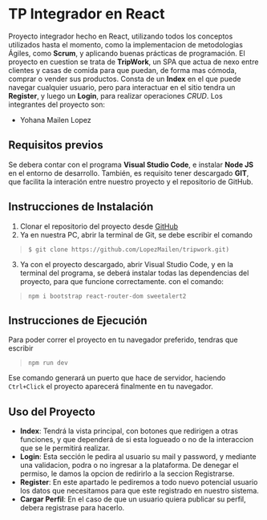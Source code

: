 # TP Integrador en React

Proyecto integrador hecho en React, utilizando todos los conceptos utilizados hasta el momento, como la implementacion de metodologias Ágiles, como **Scrum**, y aplicando buenas prácticas de programación. El proyecto en cuestion se trata de **TripWork**, un SPA  que actua de nexo entre clientes y casas de comida para que puedan, de forma mas cómoda, comprar o vender sus productos. Consta de un **Index** en el que puede navegar cualquier usuario, pero para interactuar en el sitio tendra un **Register**, y luego un **Login**, para realizar operaciones *CRUD*. Los integrantes del proyecto son:

 - Yohana Mailen Lopez


## Requisitos previos

Se debera contar con el programa **Visual Studio Code**, e instalar **Node JS** en el entorno de desarrollo. También, es requisito tener descargado **GIT**, que facilita la interación entre nuestro proyecto y el repositorio de GitHub.

## Instrucciones de Instalación

 1. Clonar el repositorio del proyecto desde [GitHub](https://github.com/LopezMailen/tripwork.git)
2. Ya en nuestra PC, abrir la terminal de Git, se debe escribir el comando 
> ``$ git clone https://github.com/LopezMailen/tripwork.git)``
3. Ya con el proyecto descargado, abrir Visual Studio Code, y en la terminal del programa, se deberá instalar todas las dependencias del proyecto, para que funcione correctamente. con el comando: 
> ``npm i bootstrap react-router-dom sweetalert2``

## Instrucciones de Ejecución 

Para poder correr el proyecto en tu navegador preferido, tendras que escribir 
>`` npm run dev ``

Ese comando generará un puerto que hace de servidor, haciendo ``Ctrl+Click`` el proyecto aparecerá finalmente en tu navegador.

## Uso del Proyecto 

 - **Index**: Tendrá la vista principal, con botones que redirigen a otras funciones, y que dependerá de si esta logueado o no de la interaccion que se le permitirá realizar.
 - **Login**: Esta sección le pedira al usuario su mail y password, y mediante una validacion, podra o no ingresar a la plataforma. De denegar el permiso, le damos la opcion de redirirlo a la seccion Registrarse.
 - **Register**: En este apartado le pediremos a todo nuevo potencial usuario los datos que necesitamos para que este registrado en nuestro sistema.
 - **Cargar Perfil**: En el caso de que un usuario quiera publicar su perfil, debera registrase para hacerlo.

